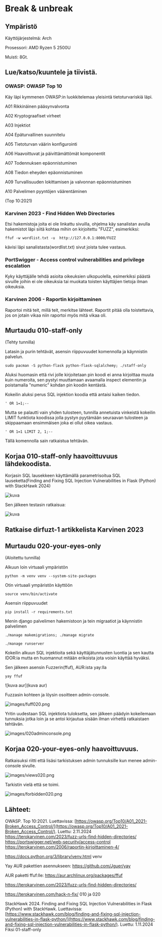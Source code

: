 # Break & unbreak

## Ympäristö 

Käyttöjärjestelmä: Arch

Prosessori: AMD Ryzen 5 2500U

Muisti: 8Gt.


## Lue/katso/kuuntele ja tiivistä.

### OWASP: OWASP Top 10

Käy läpi kymmenen OWASP:in luokkitelemaa yleisintä tietoturvariskiä läpi.

A01 Rikkinäinen pääsynvalvonta

A02 Kryptograafiset virheet

A03 Injektiot

A04 Epäturvallinen suunnitelu

A05 Tietoturvan väärin konfigurointi

A06 Haavoittuvat ja päivittämättömät komponentit

A07 Todennuksen epäonnistuminen

A08 Tiedon eheyden epäonnistuminen

A09 Turvallisuuden lokittamisen ja valvonnan epäonnistuminen

A10 Palvelimen pyyntöjen väärentäminen

(Top 10:2021)

### Karvinen 2023 - Find Hidden Web Directories

Etsi hakemistoja joita ei ole linkattu sivuilla, ohjelma käy sanalistan avulla hakemistot läpi siitä kohtaa mihin on kirjoitettu "FUZZ", esimerkiksi:

	ffuf -w wordlist.txt -u  http://127.0.0.1:8000/FUZZ

kävisi läpi sanalistasta(wordlist.txt) sivut joista tulee vastaus.

### PortSwigger - Access control vulnerabilities and privilege escalation

Kyky käyttäjälle tehdä asioita oikeuksien ulkopuolella, esimerkiksi päästä sivuille joihin ei ole oikeuksia tai muokata toisten käyttäjien tietoja ilman oikeuksia. 

### Karvinen 2006 - Raportin kirjoittaminen

Raportoi mitä teit, millä teit, merkitse lähteet. Raportit pitää olla toistettavia, jos on jotain vikaa niin raportoi myös mitä vikaa oli.

## Murtaudu 010-staff-only

(Tehty tunnilla)

Latasin ja purin tehtävät, asensin riippuvuudet komennolla ja käynnistin palvelun.

	sudo pacman -S python-flask python-flask-sqlalchemy; ./staff-only

Aluksi huomasin että rivi jolle kirjoitetaan pin koodi ei anna kirjoittaa muuta kuin numeroita, sen pystyi muuttamaan avaamalla inspect elementin ja poistamalla "numeric" kohdan pin koodin kentästä.

Kokeilin aluksi perus SQL injektion koodia että antaisi kaiken tiedon. 

	' OR 1=1;-- 

Mutta se palautti vain yhden tulosteen, tunnilla annetuista vinkeistä kokeilin LIMIT funktiota koodissa jolla pystyn pyytämään seuraavan tulosteen ja skippaamaan ensimmäisen joka ei ollut oikea vastaus.

	' OR 1=1 LIMIT 2, 1;-- 

Tällä komennolla sain ratkaistua tehtävän.

## Korjaa 010-staff-only haavoittuvuus lähdekoodista.

Korjasin SQL lausekkeen käyttämällä parametrisoitua SQL lauseketta(Finding and Fixing SQL Injection Vulnerabilities in Flask (Python) with StackHawk 2024)

![kuva](kuva)

Sen jälkeen testasin ratkaisua:

![kuva](kuva)

## Ratkaise dirfuzt-1 artikkelista Karvinen 2023

## Murtaudu 020-your-eyes-only

(Aloitettu tunnilla)

Alkuun loin virtuaali ympäristön

	python -m venv venv --system-site-packages

Otin virtuaali ympäristön käyttöön

	source venv/bin/activate

Asensin riippuvuudet

	pip install -r requirements.txt

Menin django palvelimen hakemistoon ja tein migraatiot ja käynnistin palvelimen

	./manage makemigrations; ./manage migrate

	./manage runserver

Kokeilin alkuun SQL injektioita sekä käyttäjätunnusten luontia ja sen kautta IDOR:ia mutta en huomannut mitään erikoista jota voisin käyttää hyväksi.

Sen jälkeen asensin Fuzzerin(ffuf), AUR:ista yay:lla 

	yay ffuf

![kuva aur](kuva aur)

Fuzzasin kohteen ja löysin osoitteen admin-console. 

![images/fuff020.png](images/fuff020.png)

Yritin uudestaan SQL injektiota tuloksetta, sen jälkeen päädyin kokeilemaan tunnuksia jotka loin ja se antoi kirjautua sisään ilman virhettä ratkaistaen tehtävän.

![images/020adminconsole.png](images/020adminconsole.png)

## Korjaa 020-your-eyes-only haavoittuvuus.

Ratkaisuksi riitti että lisäsi tarkistuksen admin tunnuksille kun menee admin-console sivulle.

![images/views020.png](images/views020.png)

Tarkistin vielä että se toimi.

![images/forbidden020.png](images/forbidden020.png)

## Lähteet: 

OWASP. Top 10:2021. Luettavissa: [https://owasp.org/Top10/A01_2021-Broken_Access_Control/](https://owasp.org/Top10/A01_2021-Broken_Access_Control/). Luettu: 2.11.2024
https://terokarvinen.com/2023/fuzz-urls-find-hidden-directories/
https://portswigger.net/web-security/access-control
https://terokarvinen.com/2006/raportin-kirjoittaminen-4/

https://docs.python.org/3/library/venv.html venv

Yay AUR pakettien asennukseen: https://github.com/Jguer/yay

AUR paketti ffuf:lle: https://aur.archlinux.org/packages/ffuf

https://terokarvinen.com/2023/fuzz-urls-find-hidden-directories/

https://terokarvinen.com/hack-n-fix/ 010 ja 020 

StackHawk 2024. Finding and Fixing SQL Injection Vulnerabilities in Flask (Python) with StackHawk. Luettavissa: [https://www.stackhawk.com/blog/finding-and-fixing-sql-injection-vulnerabilities-in-flask-python/](https://www.stackhawk.com/blog/finding-and-fixing-sql-injection-vulnerabilities-in-flask-python/). Luettu: 1.11.2024 Fiksi 01-staff-only
